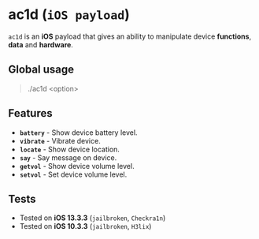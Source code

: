# ac1d (`iOS payload`)

`ac1d` is an **iOS** payload that gives an ability to manipulate device **functions**, **data** and **hardware**.

## Global usage

> ./ac1d \<option\>

## Features

* **`battery`** - Show device battery level.
* **`vibrate`** - Vibrate device.
* **`locate`** - Show device location.
* **`say`** - Say message on device.
* **`getvol`** - Show device volume level.
* **`setvol`** - Set device volume level.

## Tests

* Tested on **iOS 13.3.3** (`jailbroken`, `Checkra1n`)
* Tested on **iOS 10.3.3** (`jailbroken`, `H3lix`)
